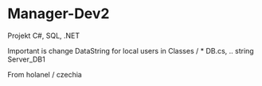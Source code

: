 # Manager-Dev2
Projekt C#, SQL, .NET

Important is change DataString for local 
users in Classes / * DB.cs, .. string Server_DB1

From holanel / czechia
